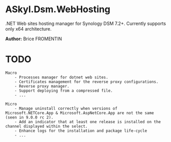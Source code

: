 # ASkyl.Dsm.WebHosting

.NET Web sites hosting manager for Synology DSM 7.2+. Currently supports only x64 architecture.

**Author:** Brice FROMENTIN  


# TODO
    Macro
        - Processes manager for dotnet web sites.
        - Certificates management for the reverse proxy configurations.
        - Reverse proxy manager.
        - Support deploying from a compressed file.
        - ...

    Micro
        - Manage uninstall correctly when versions of Microsoft.NETCore.App & Microsoft.AspNetCore.App are not the same (seen in 9.0.0 rc 2).
        - Add an indicator that at least one release is installed on the channel displayed within the select.
        - Enhance logs for the installation and package life-cycle
        - ...
